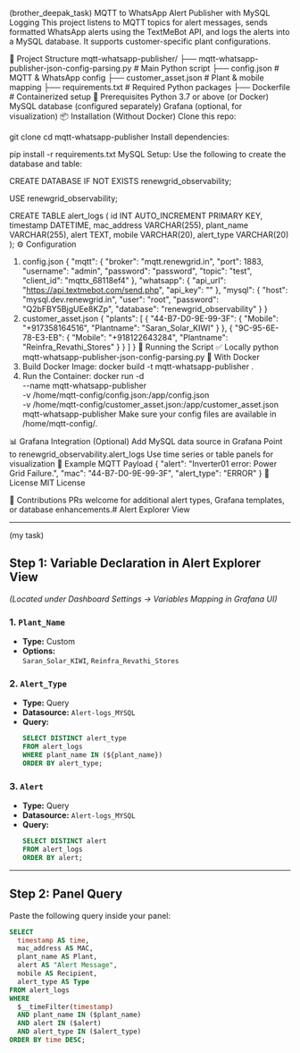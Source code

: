 (brother_deepak_task) 
MQTT to WhatsApp Alert Publisher with MySQL Logging
This project listens to MQTT topics for alert messages, sends formatted WhatsApp alerts using the TextMeBot API, and logs the alerts into a MySQL database. It supports customer-specific plant configurations.

📁 Project Structure
mqtt-whatsapp-publisher/
├── mqtt-whatsapp-publisher-json-config-parsing.py  # Main Python script
├── config.json                                     # MQTT & WhatsApp config
├── customer_asset.json                             # Plant & mobile mapping
├── requirements.txt                                # Required Python packages
├── Dockerfile                                      # Containerized setup
🔧 Prerequisites
Python 3.7 or above (or Docker)
MySQL database (configured separately)
Grafana (optional, for visualization)
📦 Installation (Without Docker)
Clone this repo:

git clone <your-repo-url>
cd mqtt-whatsapp-publisher
Install dependencies:

pip install -r requirements.txt
MySQL Setup: Use the following to create the database and table:

CREATE DATABASE IF NOT EXISTS renewgrid_observability;

USE renewgrid_observability;

CREATE TABLE alert_logs (
    id INT AUTO_INCREMENT PRIMARY KEY,
    timestamp DATETIME,
    mac_address VARCHAR(255),
    plant_name VARCHAR(255),
    alert TEXT,
    mobile VARCHAR(20),
    alert_type VARCHAR(20)
);
⚙️ Configuration
1. config.json
{
  "mqtt": {
    "broker": "mqtt.renewgrid.in",
    "port": 1883,
    "username": "admin",
    "password": "password",
    "topic": "test",
    "client_id": "mqttx_68118ef4"
  },
  "whatsapp": {
    "api_url": "https://api.textmebot.com/send.php",
    "api_key": "<your-textmebot-api-key>"
  },
  "mysql": {
    "host": "mysql.dev.renewgrid.in",
    "user": "root",
    "password": "Q2bFBY5BjgUEe8KZp",
    "database": "renewgrid_observability"
  }
}
2. customer_asset.json
{
  "plants": [
    {
      "44-B7-D0-9E-99-3F": {
        "Mobile": "+917358164516",
        "Plantname": "Saran_Solar_KIWI"
      }
    },
    {
      "9C-95-6E-78-E3-EB": {
        "Mobile": "+918122643284",
        "Plantname": "Reinfra_Revathi_Stores"
      }
    }
  ]
}
🚀 Running the Script
✅ Locally
python mqtt-whatsapp-publisher-json-config-parsing.py
🐳 With Docker
1. Build Docker Image:
docker build -t mqtt-whatsapp-publisher .
2. Run the Container:
docker run -d \
  --name mqtt-whatsapp-publisher \
  -v /home/mqtt-config/config.json:/app/config.json \
  -v /home/mqtt-config/customer_asset.json:/app/customer_asset.json \
  mqtt-whatsapp-publisher
Make sure your config files are available in /home/mqtt-config/.

📊 Grafana Integration (Optional)
Add MySQL data source in Grafana
Point to renewgrid_observability.alert_logs
Use time series or table panels for visualization
📄 Example MQTT Payload
{
  "alert": "Inverter01 error: Power Grid Failure.",
  "mac": "44-B7-D0-9E-99-3F",
  "alert_type": "ERROR"
}
📃 License
MIT License

🤝 Contributions
PRs welcome for additional alert types, Grafana templates, or database enhancements.# Alert Explorer View




-------------------------------------------------------------------------------------------------------------------------------------------------------------------------------------------
(my task)
## Step 1: Variable Declaration in Alert Explorer View
*(Located under Dashboard Settings → Variables Mapping in Grafana UI)*

### 1. `Plant_Name`
- **Type:** Custom  
- **Options:**  
  `Saran_Solar_KIWI`, `Reinfra_Revathi_Stores`

### 2. `Alert_Type`
- **Type:** Query  
- **Datasource:** `Alert-logs_MYSQL`  
- **Query:**
  ```sql
  SELECT DISTINCT alert_type 
  FROM alert_logs 
  WHERE plant_name IN (${plant_name}) 
  ORDER BY alert_type;
  ```

### 3. `Alert`
- **Type:** Query  
- **Datasource:** `Alert-logs_MYSQL`  
- **Query:**
  ```sql
  SELECT DISTINCT alert 
  FROM alert_logs 
  ORDER BY alert;
  ```

---

## Step 2: Panel Query
Paste the following query inside your panel:

```sql
SELECT 
  timestamp AS time, 
  mac_address AS MAC, 
  plant_name AS Plant, 
  alert AS "Alert Message", 
  mobile AS Recipient, 
  alert_type AS Type 
FROM alert_logs 
WHERE 
  $__timeFilter(timestamp) 
  AND plant_name IN ($plant_name) 
  AND alert IN ($alert) 
  AND alert_type IN ($alert_type) 
ORDER BY time DESC;
```
